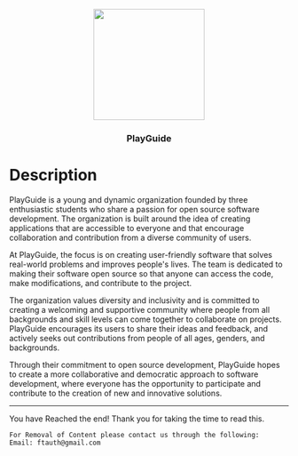 <p align="center"><img src="https://user-images.githubusercontent.com/51787264/230785865-bd2182e7-ff49-4344-b721-b39d7b5dbf2e.png" width="200" height="200"></p>

### <p align="center">PlayGuide</p>


# Description

PlayGuide is a young and dynamic organization founded by three enthusiastic students who share a passion for open source software development. The organization is built around the idea of creating applications that are accessible to everyone and that encourage collaboration and contribution from a diverse community of users.

At PlayGuide, the focus is on creating user-friendly software that solves real-world problems and improves people's lives. The team is dedicated to making their software open source so that anyone can access the code, make modifications, and contribute to the project.

The organization values diversity and inclusivity and is committed to creating a welcoming and supportive community where people from all backgrounds and skill levels can come together to collaborate on projects. PlayGuide encourages its users to share their ideas and feedback, and actively seeks out contributions from people of all ages, genders, and backgrounds.

Through their commitment to open source development, PlayGuide hopes to create a more collaborative and democratic approach to software development, where everyone has the opportunity to participate and contribute to the creation of new and innovative solutions.

-----------------------------------------------------------------------------------------------------------------------------------------------------------
You have Reached the end! Thank you for taking the time to read this.

```
For Removal of Content please contact us through the following:
Email: ftauth@gmail.com
```
